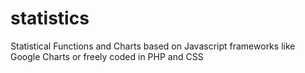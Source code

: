# statistics
Statistical Functions and Charts based on Javascript frameworks like Google Charts or freely coded in PHP and CSS
